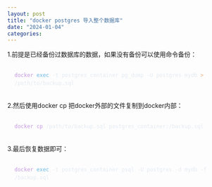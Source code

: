 ```yaml
---
layout: post
title: "docker postgres 导入整个数据库"
date: "2024-01-04"
categories: 
---
```

<p>1.前提是已经备份过数据库的数据，如果没有备份可以使用命令备份：</p>

<pre style="background:transparent; color:#e3eaf2; font-family:Consolas,Monaco,&quot;Andale Mono&quot;,&quot;Ubuntu Mono&quot;,monospace; hyphens:none; line-height:1.5; margin-bottom:0px; margin-left:0px; margin-right:0px; margin-top:0px; overflow-wrap:normal; overflow:auto; padding:1rem; tab-size:4; text-align:left; white-space:pre; width:100%; word-break:normal; word-spacing:normal">
<code><span style="color:#c699e3">docker</span> <span style="color:#6cb8e6">exec</span> -t postgres_container pg_dump -U postgres mydb <span style="color:#e9ae7e">&gt;</span> /path/to/backup.sql</code></pre>

<p>2.然后使用docker cp 把docker外部的文件复制到docker内部：</p>

<pre style="background:transparent; color:#e3eaf2; font-family:Consolas,Monaco,&quot;Andale Mono&quot;,&quot;Ubuntu Mono&quot;,monospace; hyphens:none; line-height:1.5; margin-bottom:0px; margin-left:0px; margin-right:0px; margin-top:0px; overflow-wrap:normal; overflow:auto; padding:1rem; tab-size:4; text-align:left; white-space:pre; width:100%; word-break:normal; word-spacing:normal">
<code><span style="color:#c699e3">docker</span> <span style="color:#c699e3">cp</span> /path/to/backup.sql postgres_container:/backup.sql</code></pre>

<p>3.最后恢复数据即可：</p>

<pre style="background:transparent; color:#e3eaf2; font-family:Consolas,Monaco,&quot;Andale Mono&quot;,&quot;Ubuntu Mono&quot;,monospace; hyphens:none; line-height:1.5; margin-bottom:0px; margin-left:0px; margin-right:0px; margin-top:0px; overflow-wrap:normal; overflow:auto; padding:1rem; tab-size:4; text-align:left; white-space:pre; width:100%; word-break:normal; word-spacing:normal">
<code><span style="color:#c699e3">docker</span> <span style="color:#6cb8e6">exec</span> -t postgres_container psql -U postgres -d mydb -f /backup.sql</code></pre>

<div style="background:transparent; color:#e3eaf2; font-family:Consolas,Monaco,&quot;Andale Mono&quot;,&quot;Ubuntu Mono&quot;,monospace; hyphens:none; line-height:1.5; margin-bottom:0px; margin-left:0px; margin-right:0px; margin-top:0px; overflow-wrap:normal; overflow:auto; padding:1rem; tab-size:4; text-align:left; white-space:pre; width:100%; word-break:normal; word-spacing:normal">&nbsp;</div>

<div style="background:transparent; color:#e3eaf2; font-family:Consolas,Monaco,&quot;Andale Mono&quot;,&quot;Ubuntu Mono&quot;,monospace; hyphens:none; line-height:1.5; margin-bottom:0px; margin-left:0px; margin-right:0px; margin-top:0px; overflow-wrap:normal; overflow:auto; padding:1rem; tab-size:4; text-align:left; white-space:pre; width:100%; word-break:normal; word-spacing:normal">&nbsp;</div>

